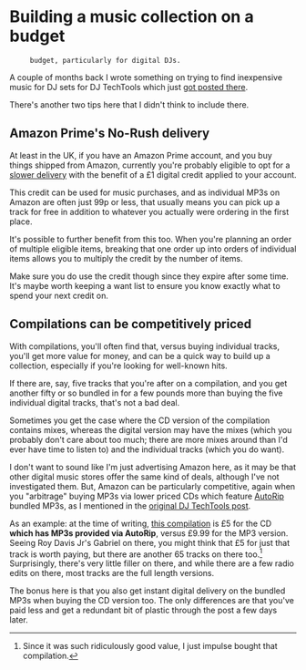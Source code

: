 # Building a music collection on a budget

         budget, particularly for digital DJs.

A couple of months back I wrote something on trying to find inexpensive music
for DJ sets for DJ TechTools which just [got posted
there](http://djtechtools.com/2017/04/02/dj-music-for-a-budget-beatmatcher/).

There's another two tips here that I didn't think to include there.

## Amazon Prime's No-Rush delivery

At least in the UK, if you have an Amazon Prime account, and you buy things
shipped from Amazon, currently you're probably eligible to opt for a [slower
delivery](https://www.amazon.co.uk/gp/help/customer/display.html?nodeId=201910750)
with the benefit of a £1 digital credit applied to your account.

This credit can be used for music purchases, and as individual MP3s on Amazon
are often just 99p or less, that usually means you can pick up a track for free
in addition to whatever you actually were ordering in the first place.

It's possible to further benefit from this too. When you're planning an order
of multiple eligible items, breaking that one order up into orders of
individual items allows you to multiply the credit by the number of items.

Make sure you do use the credit though since they expire after some time. It's
maybe worth keeping a want list to ensure you know exactly what to spend your
next credit on.

## Compilations can be competitively priced

With compilations, you'll often find that, versus buying individual tracks,
you'll get more value for money, and can be a quick way to build up a
collection, especially if you're looking for well-known hits.

If there are, say, five tracks that you're after on a compilation, and you get
another fifty or so bundled in for a few pounds more than buying the five
individual digital tracks, that's not a bad deal.

Sometimes you get the case where the CD version of the compilation
contains mixes, whereas the digital version may have the mixes (which
you probably don't care about too much; there are more mixes around than
I'd ever have time to listen to) and the individual tracks (which you do
want).

I don't want to sound like I'm just advertising Amazon here, as it may
be that other digital music stores offer the same kind of deals,
although I've not investigated them. But, Amazon can be particularly
competitive, again when you "arbitrage" buying MP3s via lower priced CDs
which feature
[AutoRip](https://www.amazon.co.uk/gp/help/customer/display.html?nodeId=201377450)
bundled MP3s, as I mentioned in the [original DJ TechTools
post](http://djtechtools.com/2017/04/02/dj-music-for-a-budget-beatmatcher/).

As an example: at the time of writing, [this
compilation](https://www.amazon.co.uk/I-Love-Garage-Various-Artists/dp/B0163D5WEQ/)
is £5 for the CD **which has MP3s provided via AutoRip**, versus £9.99 for
the MP3 version. Seeing Roy Davis Jr's Gabriel on there, you might think
that £5 for just that track is worth paying, but there are another 65
tracks on there too.[^1] Surprisingly, there's very little filler on
there, and while there are a few radio edits on there, most tracks are
the full length versions.

The bonus here is that you also get instant digital delivery on the
bundled MP3s when buying the CD version too. The only differences are
that you've paid less and get a redundant bit of plastic through the
post a few days later.

[^1]: Since it was such ridiculously good value, I just impulse bought that
      compilation.

